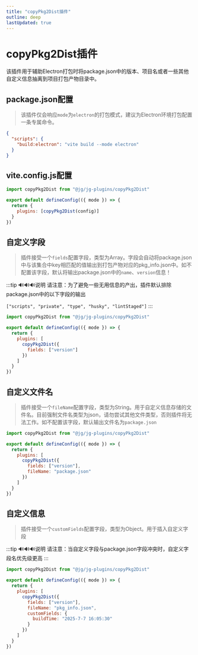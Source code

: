 ```yaml
---
title: "copyPkg2Dist插件"
outline: deep
lastUpdated: true
---
```


# copyPkg2Dist插件

该插件用于辅助Electron打包时将package.json中的版本、项目名或者一些其他自定义信息抽离到项目打包产物目录中。

## package.json配置

> 该插件仅会响应`mode`为`electron`的打包模式，建议为Electron环境打包配置一条专属命令。

```json
{
  "scripts": {
    "build:electron": "vite build --mode electron"
  }
}
```

## vite.config.js配置

```javascript
import copyPkg2Dist from "@jg/jg-plugins/copyPkg2Dist"

export default defineConfig(({ mode }) => {
  return {
    plugins: [copyPkg2Dist(config)]
  }
})
```

## 自定义字段

> 插件接受一个`fields`配置字段，类型为Array。字段会自动将package.json中与该集合中key相匹配的值输出到打包产物对应的pkg_info.json中。如不配置该字段，默认将输出package.json中的`name`、`version`信息！

:::tip 🔊🔊🔊说明
请注意：为了避免一些无用信息的产出，插件默认排除package.json中的以下字段的输出

`["scripts", "private", "type", "husky", "lintStaged"]`
:::

```javascript
import copyPkg2Dist from "@jg/jg-plugins/copyPkg2Dist"

export default defineConfig(({ mode }) => {
  return {
    plugins: [
      copyPkg2Dist({
        fields: ["version"]
      })
    ]
  }
})
```

## 自定义文件名

> 插件接受一个`fileName`配置字段，类型为String。用于自定义信息存储的文件名。目前强制文件名类型为json，请勿尝试其他文件类型，否则插件将无法工作。如不配置该字段，默认输出文件名为`package.json`

```javascript
import copyPkg2Dist from "@jg/jg-plugins/copyPkg2Dist"

export default defineConfig(({ mode }) => {
  return {
    plugins: [
      copyPkg2Dist({
        fields: ["version"],
        fileName: "package.json"
      })
    ]
  }
})
```

## 自定义信息

> 插件接受一个`customFields`配置字段，类型为Object。用于插入自定义字段

:::tip 🔊🔊🔊说明
请注意：当自定义字段与package.json字段冲突时，自定义字段名优先级更高
:::

```javascript
import copyPkg2Dist from "@jg/jg-plugins/copyPkg2Dist"

export default defineConfig(({ mode }) => {
  return {
    plugins: [
      copyPkg2Dist({
        fields: ["version"],
        fileName: "pkg_info.json",
        customFields: {
          buildTime: "2025-7-7 16:05:30"
        }
      })
    ]
  }
})
```
